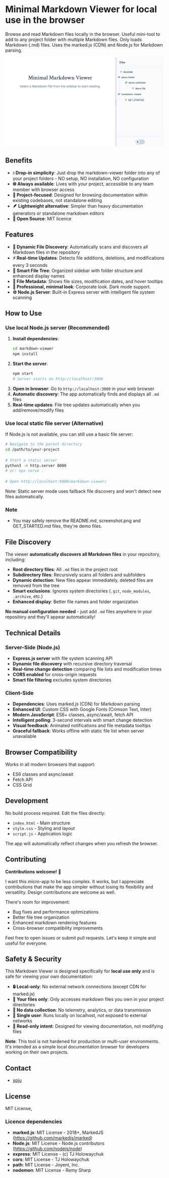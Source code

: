 # Minimal Markdown Viewer for local use in the browser

Browse and read Markdown files locally in the browser. Useful mini-tool to add to any project folder with multiple Markdown files. Only loads Markdown (.md) files. Uses the marked.js (CDN) and Node.js for Markdown parsing.

![Minimal Markdown Viewer Interface](/markdown-viewer/screenshot.png)

## Benefits

- **💧 Drop-in simplicity**: Just drop the markdown-viewer folder into any of your project folders - NO setup, NO installation, NO configuration
- **🌐 Always available**: Lives with your project, accessible to any team member with browser access
- **🎯 Project-focused**: Designed for browsing documentation within existing codebases, not standalone editing
- **🪶 Lightweight alternative**: Simpler than heavy documentation generators or standalone markdown editors
- **📜 Open Source**: MIT licence

## Features

- **🔄 Dynamic File Discovery**: Automatically scans and discovers all Markdown files in the repository
- **⚡ Real-time Updates**: Detects file additions, deletions, and modifications every 3 seconds
- **📁 Smart File Tree**: Organized sidebar with folder structure and enhanced display names
- **💾 File Metadata**: Shows file sizes, modification dates, and hover tooltips
- **🎨 Professional, minimal look**: Corporate look. Dark mode support.
- **⚙️ Node.js Server**: Built-in Express server with intelligent file system scanning

## How to Use

### Use local Node.js server (Recommended)
1. **Install dependencies**: 
   ```bash
   cd markdown-viewer
   npm install
   ```
2. **Start the server**:
   ```bash
   npm start
   # Server starts on http://localhost:3000
   ```
3. **Open in browser**: Go to `http://localhost:3000` in your web browser
4. **Automatic discovery**: The app automatically finds and displays all `.md` files
5. **Real-time updates**: File tree updates automatically when you add/remove/modify files

### Use local static file server (Alternative)
If Node.js is not available, you can still use a basic file server:
```bash
# Navigate to the parent directory
cd /path/to/your-project

# Start a static server
python3 -m http.server 8000
# or: npx serve .

# Open http://localhost:8000/markdown-viewer/
```
Note: Static server mode uses fallback file discovery and won't detect new files automatically.

### Note

 * You may safely remove the README.md, screenshot.png and GET_STARTED.md files, they're demo files.

## File Discovery

The viewer **automatically discovers all Markdown files** in your repository, including:

- **Root directory files**: All `.md` files in the project root
- **Subdirectory files**: Recursively scans all folders and subfolders
- **Dynamic detection**: New files appear immediately, deleted files are removed from the tree
- **Smart exclusions**: Ignores system directories (`.git`, `node_modules`, `.archive`, etc.)
- **Enhanced display**: Better file names and folder organization

**No manual configuration needed** - just add `.md` files anywhere in your repository and they'll appear automatically!

## Technical Details

### Server-Side (Node.js)
- **Express.js server** with file system scanning API
- **Dynamic file discovery** with recursive directory traversal
- **Real-time change detection** comparing file lists and modification times
- **CORS enabled** for cross-origin requests
- **Smart file filtering** excludes system directories

### Client-Side
- **Dependencies**: Uses marked.js (CDN) for Markdown parsing
- **Enhanced UI**: Custom CSS with Google Fonts (Crimson Text, Inter)
- **Modern JavaScript**: ES6+ classes, async/await, fetch API
- **Intelligent polling**: 3-second intervals with smart change detection
- **Visual feedback**: Animated notifications and file metadata tooltips
- **Graceful fallback**: Works offline with static file list when server unavailable

## Browser Compatibility

Works in all modern browsers that support:
- ES6 classes and async/await
- Fetch API
- CSS Grid

## Development

No build process required. Edit the files directly:
- `index.html` - Main structure
- `style.css` - Styling and layout
- `script.js` - Application logic

The app will automatically reflect changes when you refresh the browser.

## Contributing

**Contributions welcome!** 🤝 

I want this micro-app to be less complex. It works, but I appreciate contributions that make the app simpler without losing its flexibility and versatility. Design contributions are welcome as well.

There's room for improvement:
- Bug fixes and performance optimizations
- Better file tree organization
- Enhanced markdown rendering features
- Cross-browser compatibility improvements

Feel free to open issues or submit pull requests. Let's keep it simple and useful for everyone.

## Safety & Security

This Markdown Viewer is designed specifically for **local use only** and is safe for viewing your own documentation:

- **🔒 Local-only**: No external network connections (except CDN for marked.js)
- **📂 Your files only**: Only accesses markdown files you own in your project directories
- **🚫 No data collection**: No telemetry, analytics, or data transmission
- **👤 Single user**: Runs locally on localhost, not exposed to external networks
- **📝 Read-only intent**: Designed for viewing documentation, not modifying files

**Note**: This tool is not hardened for production or multi-user environments. It's intended as a simple local documentation browser for developers working on their own projects.

## Contact

 * [xpiu](https://github.com/xpiu)

## License

MIT License, 

### Licence dependencies

- **marked.js**: MIT License - 2018+, MarkedJS (https://github.com/markedjs/marked)
- **Node.js**: MIT License - Node.js contributors (https://github.com/nodejs/node)
- **express**: MIT License - (c) TJ Holowaychuk
- **cors**: MIT License - TJ Holowaychuk
- **path**: MIT License - Joyent, Inc.
- **nodemon**: MIT License - Remy Sharp